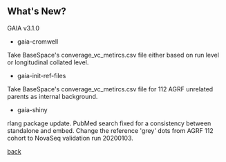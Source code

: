 ## What's New?

GAIA v3.1.0

*   gaia-cromwell

Take BaseSpace's converage_vc_metircs.csv file either based on run level or longitudinal collated level.

*   gaia-init-ref-files

Take BaseSpace's converage_vc_metircs.csv file for 112 AGRF unrelated parents as internal background.

*   gaia-shiny

rlang package update. PubMed search fixed for a consistency between standalone and embed. Change the reference 'grey' dots from AGRF 112 cohort to NovaSeq validation run 20200103.

[back](./)
